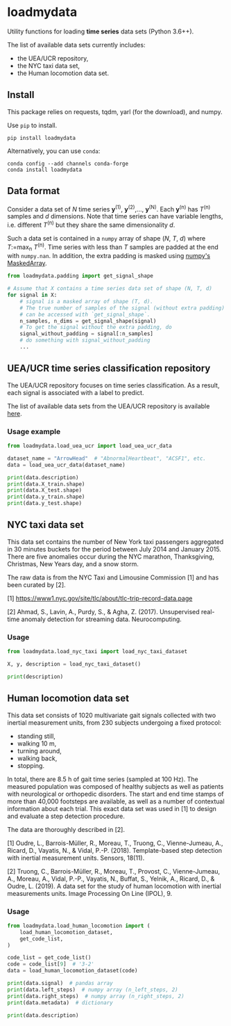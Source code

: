 # loadmydata

Utility functions for loading **time series** data sets (Python 3.6++).

The list of available data sets currently includes:

- the UEA/UCR repository,
- the NYC taxi data set,
- the Human locomotion data set.

## Install
This package relies on requests, tqdm, yarl (for the download), and numpy.

Use `pip` to install.

```
pip install loadmydata
```

Alternatively, you can use `conda`:

```
conda config --add channels conda-forge
conda install loadmydata
```


## Data format

Consider a data set of *N* time series **y**<sup>(1)</sup>, **y**<sup>(2)</sup>,..., **y**<sup>(N)</sup>.
Each **y**<sup>(n)</sup> has *T*<sup>(n)</sup> samples and *d* dimensions.
Note that time series can have variable lengths, i.e. different *T*<sup>(n)</sup> but they share the same dimensionality *d*.

Such a data set is contained in a `numpy` array of shape (*N*, *T*, *d*) where *T*:=max<sub>n</sub> *T*<sup>(n)</sup>.
Time series with less than *T* samples are padded at the end with `numpy.nan`.
In addition, the extra padding is masked using [numpy's MaskedArray](https://numpy.org/doc/stable/reference/maskedarray.html).

```python
from loadmydata.padding import get_signal_shape

# Assume that X contains a time series data set of shape (N, T, d)
for signal in X:
    # signal is a masked array of shape (T, d).
    # The true number of samples of the signal (without extra padding)
    # can be accessed with `get_signal_shape`.
    n_samples, n_dims = get_signal_shape(signal)
    # To get the signal without the extra padding, do
    signal_without_padding = signal[:n_samples]
    # do something with signal_without_padding
    ...
```

## UEA/UCR time series classification repository

The UEA/UCR repository focuses on time series classification.
As a result, each signal is associated with a label to predict.

The list of available data sets from the UEA/UCR repository is available [here](http://www.timeseriesclassification.com/dataset.php).


### Usage example

```python
from loadmydata.load_uea_ucr import load_uea_ucr_data

dataset_name = "ArrowHead"  # "AbnormalHeartbeat", "ACSF1", etc.
data = load_uea_ucr_data(dataset_name)

print(data.description)
print(data.X_train.shape)
print(data.X_test.shape)
print(data.y_train.shape)
print(data.y_test.shape)
```

## NYC taxi data set

This data set contains the number of New York taxi passengers aggregated in 30 minutes buckets for the period between July 2014 and January 2015. There are five anomalies occur during the NYC marathon, Thanksgiving, Christmas, New Years day, and a snow storm.

The raw data is from the NYC Taxi and Limousine Commission [1] and has been curated by [2].

[1] https://www1.nyc.gov/site/tlc/about/tlc-trip-record-data.page

[2] Ahmad, S., Lavin, A., Purdy, S., & Agha, Z. (2017). Unsupervised real-time anomaly detection for streaming data. Neurocomputing.

### Usage

```python
from loadmydata.load_nyc_taxi import load_nyc_taxi_dataset

X, y, description = load_nyc_taxi_dataset()

print(description)
```

## Human locomotion data set

This data set consists of 1020 multivariate gait signals collected with two inertial measurement units, from 230 subjects undergoing a fixed protocol:

- standing still,
- walking 10 m,
- turning around,
- walking back,
- stopping.

In total, there are 8.5 h of gait time series (sampled at 100 Hz). The measured population was composed of healthy subjects as well as patients with neurological or orthopedic disorders.
The start and end time stamps of more than 40,000 footsteps are available, as well as a number of contextual information about each trial. This exact data set was used in [1] to design and evaluate a step detection procedure.

The data are thoroughly described in [2].

[1] Oudre, L., Barrois-Müller, R., Moreau, T., Truong, C., Vienne-Jumeau, A., Ricard, D., Vayatis, N., & Vidal, P.-P. (2018). Template-based step detection with inertial measurement units. Sensors, 18(11).

[2] Truong, C., Barrois-Müller, R., Moreau, T., Provost, C., Vienne-Jumeau, A., Moreau, A., Vidal, P.-P., Vayatis, N., Buffat, S., Yelnik, A., Ricard, D., & Oudre, L. (2019). A data set for the study of human locomotion with inertial measurements units. Image Processing On Line (IPOL), 9.

### Usage

```python
from loadmydata.load_human_locomotion import (
    load_human_locomotion_dataset,
    get_code_list,
)

code_list = get_code_list()
code = code_list[9]  # '3-2'
data = load_human_locomotion_dataset(code)

print(data.signal)  # pandas array
print(data.left_steps)  # numpy array (n_left_steps, 2)
print(data.right_steps)  # numpy array (n_right_steps, 2)
print(data.metadata)  # dictionary

print(data.description)
```
